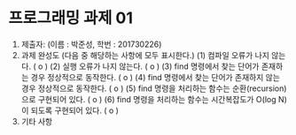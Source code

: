 ﻿# 프로그래밍 과제 01

1. 제출자:   (이름 : 박준성, 학번 : 201730226)
2. 과제 완성도 (다음 중 해당하는 사항에 모두 표시한다.)
	(1) 컴파일 오류가 나지 않는다. (  o  )
	(2) 실행 오류가 나지 않는다. (  o  )
	(3) find 명령에서 찾는 단어가 존재하는 경우 정상적으로 동작한다. (  o  )
	(4) find 명령에서 찾는 단어가 존재하지 않는 경우 정상적으로 동작한다. (  o  )
	(5) find 명령을 처리하는 함수는 순환(recursion)으로 구현되어 있다. (  o  )
	(6) find 명령을 처리하는 함수는 시간복잡도가 O(log N)이 되도록 구현되어 있다.  (  o  )
3. 기타 사항 


